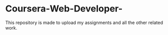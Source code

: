 # Coursera-Web-Developer-
This repository is made to upload my assignments and all the other related work. 
